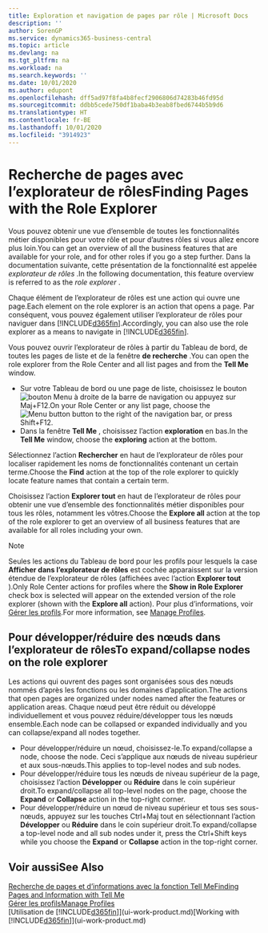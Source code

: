 ```yaml
---
title: Exploration et navigation de pages par rôle | Microsoft Docs
description: ''
author: SorenGP
ms.service: dynamics365-business-central
ms.topic: article
ms.devlang: na
ms.tgt_pltfrm: na
ms.workload: na
ms.search.keywords: ''
ms.date: 10/01/2020
ms.author: edupont
ms.openlocfilehash: dff5ad97f8fa4b8fecf2906806d74283b46fd95d
ms.sourcegitcommit: ddbb5cede750df1baba4b3eab8fbed6744b5b9d6
ms.translationtype: HT
ms.contentlocale: fr-BE
ms.lasthandoff: 10/01/2020
ms.locfileid: "3914923"
---
```

# <a name="finding-pages-with-the-role-explorer"></a><span data-ttu-id="a38ae-102">Recherche de pages avec l’explorateur de rôles</span><span class="sxs-lookup"><span data-stu-id="a38ae-102">Finding Pages with the Role Explorer</span></span>
<span data-ttu-id="a38ae-103">Vous pouvez obtenir une vue d’ensemble de toutes les fonctionnalités métier disponibles pour votre rôle et pour d’autres rôles si vous allez encore plus loin.</span><span class="sxs-lookup"><span data-stu-id="a38ae-103">You can get an overview of all the business features that are available for your role, and for other roles if you go a step further.</span></span> <span data-ttu-id="a38ae-104">Dans la documentation suivante, cette présentation de la fonctionnalité est appelée *explorateur de rôles* .</span><span class="sxs-lookup"><span data-stu-id="a38ae-104">In the following documentation, this feature overview is referred to as the *role explorer* .</span></span>

<span data-ttu-id="a38ae-105">Chaque élément de l’explorateur de rôles est une action qui ouvre une page.</span><span class="sxs-lookup"><span data-stu-id="a38ae-105">Each element on the role explorer is an action that opens a page.</span></span> <span data-ttu-id="a38ae-106">Par conséquent, vous pouvez également utiliser l’explorateur de rôles pour naviguer dans [!INCLUDE[d365fin](includes/d365fin_md.md)].</span><span class="sxs-lookup"><span data-stu-id="a38ae-106">Accordingly, you can also use the role explorer as a means to navigate in [!INCLUDE[d365fin](includes/d365fin_md.md)].</span></span>

<span data-ttu-id="a38ae-107">Vous pouvez ouvrir l’explorateur de rôles à partir du Tableau de bord, de toutes les pages de liste et de la fenêtre **de recherche** .</span><span class="sxs-lookup"><span data-stu-id="a38ae-107">You can open the role explorer from the Role Center and all list pages and from the **Tell Me** window.</span></span>

- <span data-ttu-id="a38ae-108">Sur votre Tableau de bord ou une page de liste, choisissez le bouton ![bouton Menu](media/ui_menu_button.png "Bouton Menu") à droite de la barre de navigation ou appuyez sur Maj+F12.</span><span class="sxs-lookup"><span data-stu-id="a38ae-108">On your Role Center or any list page, choose the ![Menu button](media/ui_menu_button.png "Menu button") button to the right of the navigation bar, or press Shift+F12.</span></span>
- <span data-ttu-id="a38ae-109">Dans la fenêtre **Tell Me** , choisissez l’action **exploration** en bas.</span><span class="sxs-lookup"><span data-stu-id="a38ae-109">In the **Tell Me** window, choose the **exploring** action at the bottom.</span></span>

<span data-ttu-id="a38ae-110">Sélectionnez l’action **Rechercher** en haut de l’explorateur de rôles pour localiser rapidement les noms de fonctionnalités contenant un certain terme.</span><span class="sxs-lookup"><span data-stu-id="a38ae-110">Choose the **Find** action at the top of the role explorer to quickly locate feature names that contain a certain term.</span></span>

<span data-ttu-id="a38ae-111">Choisissez l’action **Explorer tout** en haut de l’explorateur de rôles pour obtenir une vue d’ensemble des fonctionnalités métier disponibles pour tous les rôles, notamment les vôtres.</span><span class="sxs-lookup"><span data-stu-id="a38ae-111">Choose the **Explore all** action at the top of the role explorer to get an overview of all business features that are available for all roles including your own.</span></span>

> [!NOTE]
> <span data-ttu-id="a38ae-112">Seules les actions du Tableau de bord pour les profils pour lesquels la case **Afficher dans l’explorateur de rôles** est cochée apparaissent sur la version étendue de l’explorateur de rôles (affichées avec l’action **Explorer tout** ).</span><span class="sxs-lookup"><span data-stu-id="a38ae-112">Only Role Center actions for profiles where the **Show in Role Explorer** check box is selected will appear on the extended version of the role explorer (shown with the **Explore all** action).</span></span> <span data-ttu-id="a38ae-113">Pour plus d’informations, voir [Gérer les profils](admin-users-profiles-roles.md).</span><span class="sxs-lookup"><span data-stu-id="a38ae-113">For more information, see [Manage Profiles](admin-users-profiles-roles.md).</span></span>

## <a name="to-expandcollapse-nodes-on-the-role-explorer"></a><span data-ttu-id="a38ae-114">Pour développer/réduire des nœuds dans l’explorateur de rôles</span><span class="sxs-lookup"><span data-stu-id="a38ae-114">To expand/collapse nodes on the role explorer</span></span>
<span data-ttu-id="a38ae-115">Les actions qui ouvrent des pages sont organisées sous des nœuds nommés d’après les fonctions ou les domaines d’application.</span><span class="sxs-lookup"><span data-stu-id="a38ae-115">The actions that open pages are organized under nodes named after the features or application areas.</span></span> <span data-ttu-id="a38ae-116">Chaque nœud peut être réduit ou développé individuellement et vous pouvez réduire/développer tous les nœuds ensemble.</span><span class="sxs-lookup"><span data-stu-id="a38ae-116">Each node can be collapsed or expanded individually and you can collapse/expand all nodes together.</span></span>

- <span data-ttu-id="a38ae-117">Pour développer/réduire un nœud, choisissez-le.</span><span class="sxs-lookup"><span data-stu-id="a38ae-117">To expand/collapse a node, choose the node.</span></span> <span data-ttu-id="a38ae-118">Ceci s’applique aux nœuds de niveau supérieur et aux sous-nœuds.</span><span class="sxs-lookup"><span data-stu-id="a38ae-118">This applies to top-level nodes and sub nodes.</span></span>
- <span data-ttu-id="a38ae-119">Pour développer/réduire tous les nœuds de niveau supérieur de la page, choisissez l’action **Développer** ou **Réduire** dans le coin supérieur droit.</span><span class="sxs-lookup"><span data-stu-id="a38ae-119">To expand/collapse all top-level nodes on the page, choose the **Expand** or **Collapse** action in the top-right corner.</span></span>
- <span data-ttu-id="a38ae-120">Pour développer/réduire un nœud de niveau supérieur et tous ses sous-nœuds, appuyez sur les touches Ctrl+Maj tout en sélectionnant l’action **Développer** ou **Réduire** dans le coin supérieur droit.</span><span class="sxs-lookup"><span data-stu-id="a38ae-120">To expand/collapse a top-level node and all sub nodes under it, press the Ctrl+Shift keys while you choose the **Expand** or **Collapse** action in the top-right corner.</span></span>

## <a name="see-also"></a><span data-ttu-id="a38ae-121">Voir aussi</span><span class="sxs-lookup"><span data-stu-id="a38ae-121">See Also</span></span>
[<span data-ttu-id="a38ae-122">Recherche de pages et d’informations avec la fonction Tell Me</span><span class="sxs-lookup"><span data-stu-id="a38ae-122">Finding Pages and Information with Tell Me</span></span>](ui-search.md)  
[<span data-ttu-id="a38ae-123">Gérer les profils</span><span class="sxs-lookup"><span data-stu-id="a38ae-123">Manage Profiles</span></span>](admin-users-profiles-roles.md)  
<span data-ttu-id="a38ae-124">[Utilisation de [!INCLUDE[d365fin](includes/d365fin_md.md)]](ui-work-product.md)</span><span class="sxs-lookup"><span data-stu-id="a38ae-124">[Working with [!INCLUDE[d365fin](includes/d365fin_md.md)]](ui-work-product.md)</span></span>
